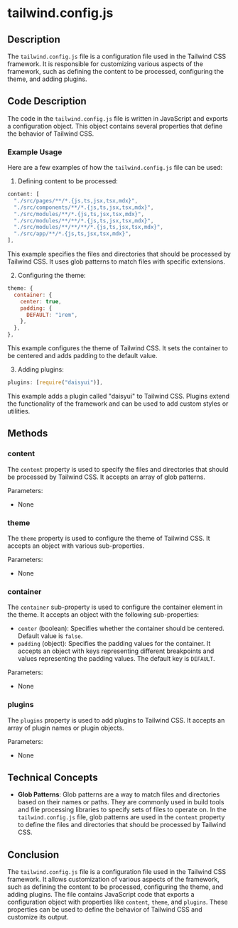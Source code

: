 # tailwind.config.js

## Description
The `tailwind.config.js` file is a configuration file used in the Tailwind CSS framework. It is responsible for customizing various aspects of the framework, such as defining the content to be processed, configuring the theme, and adding plugins.

## Code Description
The code in the `tailwind.config.js` file is written in JavaScript and exports a configuration object. This object contains several properties that define the behavior of Tailwind CSS.

### Example Usage
Here are a few examples of how the `tailwind.config.js` file can be used:

1. Defining content to be processed:
```javascript
content: [
  "./src/pages/**/*.{js,ts,jsx,tsx,mdx}",
  "./src/components/**/*.{js,ts,jsx,tsx,mdx}",
  "./src/modules/**/*.{js,ts,jsx,tsx,mdx}",
  "./src/modules/**/**/*.{js,ts,jsx,tsx,mdx}",
  "./src/modules/**/**/**/*.{js,ts,jsx,tsx,mdx}",
  "./src/app/**/*.{js,ts,jsx,tsx,mdx}",
],
```
This example specifies the files and directories that should be processed by Tailwind CSS. It uses glob patterns to match files with specific extensions.

2. Configuring the theme:
```javascript
theme: {
  container: {
    center: true,
    padding: {
      DEFAULT: "1rem",
    },
  },
},
```
This example configures the theme of Tailwind CSS. It sets the container to be centered and adds padding to the default value.

3. Adding plugins:
```javascript
plugins: [require("daisyui")],
```
This example adds a plugin called "daisyui" to Tailwind CSS. Plugins extend the functionality of the framework and can be used to add custom styles or utilities.

## Methods

### content
The `content` property is used to specify the files and directories that should be processed by Tailwind CSS. It accepts an array of glob patterns.

Parameters:
- None

### theme
The `theme` property is used to configure the theme of Tailwind CSS. It accepts an object with various sub-properties.

Parameters:
- None

### container
The `container` sub-property is used to configure the container element in the theme. It accepts an object with the following sub-properties:

- `center` (boolean): Specifies whether the container should be centered. Default value is `false`.
- `padding` (object): Specifies the padding values for the container. It accepts an object with keys representing different breakpoints and values representing the padding values. The default key is `DEFAULT`.

Parameters:
- None

### plugins
The `plugins` property is used to add plugins to Tailwind CSS. It accepts an array of plugin names or plugin objects.

Parameters:
- None

## Technical Concepts
- **Glob Patterns**: Glob patterns are a way to match files and directories based on their names or paths. They are commonly used in build tools and file processing libraries to specify sets of files to operate on. In the `tailwind.config.js` file, glob patterns are used in the `content` property to define the files and directories that should be processed by Tailwind CSS.

## Conclusion
The `tailwind.config.js` file is a configuration file used in the Tailwind CSS framework. It allows customization of various aspects of the framework, such as defining the content to be processed, configuring the theme, and adding plugins. The file contains JavaScript code that exports a configuration object with properties like `content`, `theme`, and `plugins`. These properties can be used to define the behavior of Tailwind CSS and customize its output.